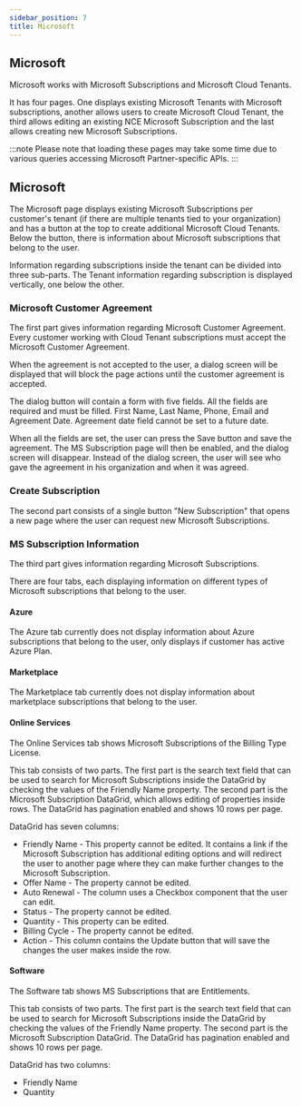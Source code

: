 ```yaml
---
sidebar_position: 7
title: Microsoft
---
```


## Microsoft

Microsoft works with Microsoft Subscriptions and Microsoft Cloud Tenants.

It has four pages. One displays existing Microsoft Tenants with Microsoft subscriptions, another allows users to create Microsoft Cloud Tenant, the third allows editing an existing NCE Microsoft Subscription and the last allows creating new Microsoft Subscriptions.

:::note
Please note that loading these pages may take some time due to various queries accessing Microsoft Partner-specific APIs.
:::

## Microsoft

The Microsoft page displays existing Microsoft Subscriptions per customer's tenant (if there are multiple tenants tied to your organization) and has a button at the top to create additional Microsoft Cloud Tenants.
Below the button, there is information about Microsoft subscriptions that belong to the user.

Information regarding subscriptions inside the tenant can be divided into three sub-parts.
The Tenant information regarding subscription is displayed vertically, one below the other.

### Microsoft Customer Agreement

The first part gives information regarding Microsoft Customer Agreement. Every customer working with Cloud Tenant subscriptions must accept the Microsoft Customer Agreement.

When the agreement is not accepted to the user, a dialog screen will be displayed that will block the page actions until the customer agreement is accepted.

The dialog button will contain a form with five fields.
All the fields are required and must be filled.
First Name, Last Name, Phone, Email and Agreement Date.
Agreement date field cannot be set to a future date.

When all the fields are set, the user can press the Save button and save the agreement.
The MS Subscription page will then be enabled, and the dialog screen will disappear.
Instead of the dialog screen, the user will see who gave the agreement in his organization and when it was agreed.

### Create Subscription

The second part consists of a single button "New Subscription" that opens a new page where the user can request new Microsoft Subscriptions.

### MS Subscription Information

The third part gives information regarding Microsoft Subscriptions.

There are four tabs, each displaying information on different types of Microsoft subscriptions that belong to the user.

#### Azure

The Azure tab currently does not display information about Azure subscriptions that belong to the user, only displays if customer has active Azure Plan.

#### Marketplace

The Marketplace tab currently does not display information about marketplace subscriptions that belong to the user.

#### Online Services

The Online Services tab shows Microsoft Subscriptions of the Billing Type License.

This tab consists of two parts. The first part is the search text field that can be used to search for Microsoft Subscriptions inside the DataGrid by checking the values of the Friendly Name property. The second part is the Microsoft Subscription DataGrid, which allows editing of properties inside rows. The DataGrid has pagination enabled and shows 10 rows per page.

DataGrid has seven columns:

- Friendly Name - This property cannot be edited. It contains a link if the Microsoft Subscription has additional editing options and will redirect the user to another page where they can make further changes to the Microsoft Subscription.
- Offer Name - The property cannot be edited.
- Auto Renewal - The column uses a Checkbox component that the user can edit.
- Status - The property cannot be edited.
- Quantity - This property can be edited.
- Billing Cycle - The property cannot be edited.
- Action - This column contains the Update button that will save the changes the user makes inside the row.

#### Software

The Software tab shows MS Subscriptions that are Entitlements.

This tab consists of two parts. The first part is the search text field that can be used to search for Microsoft Subscriptions inside the DataGrid by checking the values of the Friendly Name property. The second part is the Microsoft Subscription DataGrid. The DataGrid has pagination enabled and shows 10 rows per page.

DataGrid has two columns:

- Friendly Name
- Quantity
